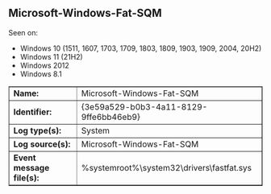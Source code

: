 ## Microsoft-Windows-Fat-SQM

Seen on:
* Windows 10 (1511, 1607, 1703, 1709, 1803, 1809, 1903, 1909, 2004, 20H2)
* Windows 11 (21H2)
* Windows 2012
* Windows 8.1

<table border="1" class="docutils">
  <tbody>
    <tr>
      <td><b>Name:</b></td>
      <td>Microsoft-Windows-Fat-SQM</td>
    </tr>
    <tr>
      <td><b>Identifier:</b></td>
      <td>{3e59a529-b0b3-4a11-8129-9ffe6bb46eb9}</td>
    </tr>
    <tr>
      <td><b>Log type(s):</b></td>
      <td>System</td>
    </tr>
    <tr>
      <td><b>Log source(s):</b></td>
      <td>Microsoft-Windows-Fat-SQM</td>
    </tr>
    <tr>
      <td><b>Event message file(s):</b></td>
      <td>%systemroot%\system32\drivers\fastfat.sys</td>
    </tr>
  </tbody>
</table>

&nbsp;

